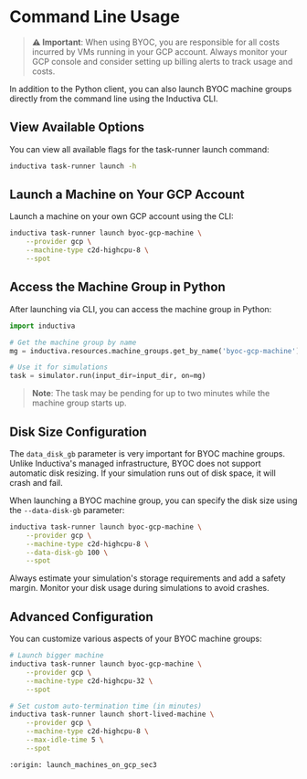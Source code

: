 # Command Line Usage

> **⚠️ Important**: When using BYOC, you are responsible for all costs incurred by VMs running in your GCP account. Always monitor your GCP console and consider setting up billing alerts to track usage and costs.

In addition to the Python client, you can also launch BYOC machine groups directly from the command line using the Inductiva CLI.

## View Available Options

You can view all available flags for the task-runner launch command:

```bash
inductiva task-runner launch -h
```

## Launch a Machine on Your GCP Account

Launch a machine on your own GCP account using the CLI:

```bash
inductiva task-runner launch byoc-gcp-machine \
    --provider gcp \
    --machine-type c2d-highcpu-8 \
    --spot
```

## Access the Machine Group in Python

After launching via CLI, you can access the machine group in Python:

```python
import inductiva

# Get the machine group by name
mg = inductiva.resources.machine_groups.get_by_name('byoc-gcp-machine')

# Use it for simulations
task = simulator.run(input_dir=input_dir, on=mg)
```

> **Note**: The task may be pending for up to two minutes while the machine group starts up.

## Disk Size Configuration

The `data_disk_gb` parameter is very important for BYOC machine groups. Unlike Inductiva's managed infrastructure, BYOC does not support automatic disk resizing. If your simulation runs out of disk space, it will crash and fail.

When launching a BYOC machine group, you can specify the disk size using the `--data-disk-gb` parameter:

```bash
inductiva task-runner launch byoc-gcp-machine \
    --provider gcp \
    --machine-type c2d-highcpu-8 \
    --data-disk-gb 100 \
    --spot
```

Always estimate your simulation's storage requirements and add a safety margin. Monitor your disk usage during simulations to avoid crashes.

## Advanced Configuration

You can customize various aspects of your BYOC machine groups:

```bash
# Launch bigger machine
inductiva task-runner launch byoc-gcp-machine \
    --provider gcp \
    --machine-type c2d-highcpu-32 \
    --spot

# Set custom auto-termination time (in minutes)
inductiva task-runner launch short-lived-machine \
    --provider gcp \
    --machine-type c2d-highcpu-8 \
    --max-idle-time 5 \
    --spot
```

```{banner_small}
:origin: launch_machines_on_gcp_sec3
```
